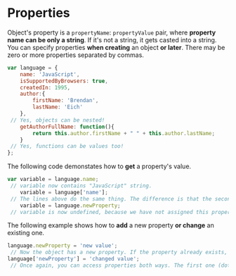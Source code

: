 # Properties
Object's property is a `propertyName`: `propertyValue` pair, where **property name can be only a string**. If it's not a string, it gets casted into a string. You can specify properties **when creating** an object **or later**. There may be zero or more properties separated by commas.
```js
var language = {
    name: 'JavaScript',
    isSupportedByBrowsers: true,
    createdIn: 1995,
    author:{
        firstName: 'Brendan',
        lastName: 'Eich'
    },
 // Yes, objects can be nested!
    getAuthorFullName: function(){
        return this.author.firstName + " " + this.author.lastName;    
    }
 // Yes, functions can be values too!
};

```
The following code demonstates how to **get** a property's value.
```js
var variable = language.name;
 // variable now contains "JavaScript" string.
    variable = language['name'];
 // The lines above do the same thing. The difference is that the second one lets you use litteraly any string as a property name, but it's less readable. 
    variable = language.newProperty; 
 // variable is now undefined, because we have not assigned this property yet.
```
The following example shows how to **add** a new property **or change** an existing one.
```js
language.newProperty = 'new value';
 // Now the object has a new property. If the property already exists, its value will be replaced.
language['newProperty'] = 'changed value';
 // Once again, you can access properties both ways. The first one (dot notation) is recomended.
```
